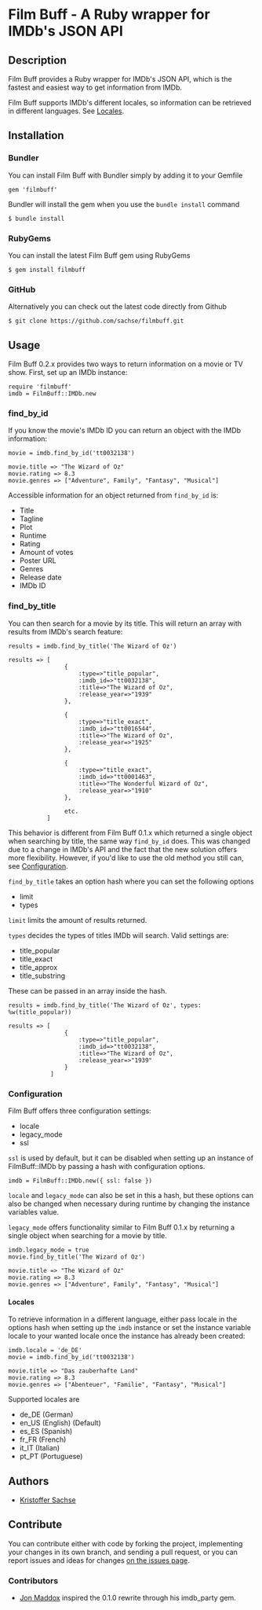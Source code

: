 # Film Buff - A Ruby wrapper for IMDb's JSON API

## Description

Film Buff provides a Ruby wrapper for IMDb's JSON API, which is the fastest and easiest way to get information from IMDb.

Film Buff supports IMDb's different locales, so information can be retrieved in different languages. See [Locales](#locales).

## Installation

### Bundler

You can install Film Buff with Bundler simply by adding it to your Gemfile

    gem 'filmbuff'

Bundler will install the gem when you use the `bundle install` command

    $ bundle install

### RubyGems

You can install the latest Film Buff gem using RubyGems

    $ gem install filmbuff

### GitHub

Alternatively you can check out the latest code directly from Github

    $ git clone https://github.com/sachse/filmbuff.git

## Usage

Film Buff 0.2.x provides two ways to return information on a movie or TV show. First, set up an IMDb instance:

    require 'filmbuff'
    imdb = FilmBuff::IMDb.new

### find_by_id

If you know the movie's IMDb ID you can return an object with the IMDb information:

    movie = imdb.find_by_id('tt0032138')

    movie.title => "The Wizard of Oz"
    movie.rating => 8.3
    movie.genres => ["Adventure", Family", "Fantasy", "Musical"]

Accessible information for an object returned from `find_by_id` is:

- Title
- Tagline
- Plot
- Runtime
- Rating
- Amount of votes
- Poster URL
- Genres
- Release date
- IMDb ID

### find_by_title

You can then search for a movie by its title. This will return an array with results from IMDb's search feature:

    results = imdb.find_by_title('The Wizard of Oz')

    results => [
                    {
                        :type=>"title_popular",
                        :imdb_id=>"tt0032138",
                        :title=>"The Wizard of Oz",
                        :release_year=>"1939"
                    },

                    {
                        :type=>"title_exact",
                        :imdb_id=>"tt0016544",
                        :title=>"The Wizard of Oz",
                        :release_year=>"1925"
                    },

                    {
                        :type=>"title_exact",
                        :imdb_id=>"tt0001463",
                        :title=>"The Wonderful Wizard of Oz",
                        :release_year=>"1910"
                    },

                    etc.
               ]

This behavior is different from Film Buff 0.1.x which returned a single object when searching by title, the same way `find_by_id` does. This was changed due to a change in IMDb's API and the fact that the new solution offers more flexibility. However, if you'd like to use the old method you still can, see [Configuration](#configuration).

`find_by_title` takes an option hash where you can set the following options

- limit
- types

`limit` limits the amount of results returned.

`types` decides the types of titles IMDb will search. Valid settings are:

- title_popular
- title_exact
- title_approx
- title_substring

These can be passed in an array inside the hash.

    results = imdb.find_by_title('The Wizard of Oz', types: %w(title_popular))

    results => [
                    {
                        :type=>"title_popular",
                        :imdb_id=>"tt0032138",
                        :title=>"The Wizard of Oz",
                        :release_year=>"1939"
                    }
                ]

### Configuration

Film Buff offers three configuration settings:

- locale
- legacy_mode
- ssl

`ssl` is used by default, but it can be disabled when setting up an instance of FilmBuff::IMDb by passing a hash with configuration options.

    imdb = FilmBuff::IMDb.new({ ssl: false })

`locale` and `legacy_mode` can also be set in this a hash, but these options can also be changed when necessary during runtime by changing the instance variables value.

`legacy_mode` offers functionality similar to Film Buff 0.1.x by returning a single object when searching for a movie by title.

    imdb.legacy_mode = true
    movie.find_by_title('The Wizard of Oz')

    movie.title => "The Wizard of Oz"
    movie.rating => 8.3
    movie.genres => ["Adventure", Family", "Fantasy", "Musical"]

#### Locales

To retrieve information in a different language, either pass locale in the options hash when setting up the `imdb` instance or set the instance variable locale to your wanted locale once the instance has already been created:

    imdb.locale = 'de_DE'
    movie = imdb.find_by_id('tt0032138')

    movie.title => "Das zauberhafte Land"
    movie.rating => 8.3
    movie.genres => ["Abenteuer", "Familie", "Fantasy", "Musical"]

Supported locales are

- de_DE (German)
- en_US (English) (Default)
- es_ES (Spanish)
- fr_FR (French)
- it_IT (Italian)
- pt_PT (Portuguese)

## Authors

- [Kristoffer Sachse](https://github.com/sachse)

## Contribute

You can contribute either with code by forking the project, implementing your changes in its own branch, and sending a pull request, or you can report issues and ideas for changes [on the issues page](https://github.com/sachse/filmbuff/issues).

### Contributors
- [Jon Maddox](https://github.com/maddox) inspired the 0.1.0 rewrite through his imdb_party gem.
